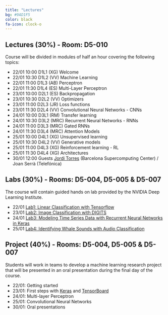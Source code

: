 ```yaml
---
title: "Lectures"
bg: #9AD1F5
color: black
fa-icon: clock-o
---
```


## Lectures (30%) - Room: D5-010

Course will be divided in modules of half an hour covering the following topics:

* 22/01 10:00 D1L1 (XG) Welcome  
* 22/01 10:30 D1L2 (VV) Machine Learning
* 22/01 11:00 D1L3 (AB) Perceptron
* 22/01 11:30 D1L4 (ES) Multi-Layer Perceptron
* 23/01 10:00 D2L1 (ES) Backpropagation
* 23/01 10:30 D2L2 (VV) Optimizers
* 23/01 11:00 D2L3 (JR) Loss functions 
* 23/01 11:30 D2L4 (VV) Convolutional Neural Networks - CNNs
* 24/01 10:00 D3L1 (RM) Transfer learning
* 24/01 10:30 D3L2 (MRC) Recurrent Neural Networks - RNNs
* 24/01 11:00 D3L3 (MRC) Gated RNNs
* 24/01 11:30 D3L4 (MRC) Attention Models
* 25/01 10:00 D4L1 (XG) Unsupervised learning
* 25/01 10:30 D4L2 (VV) Generative models
* 25/01 11:00 D4L3 (XG) Reinforcement learning - RL
* 25/01 11:30 D4L4 (XG) Architectures 
* 30/01 12:00 Guests [Jordi Torres][JordiTorres] (Barcelona Supercomputing Center) / Joan Serrà (Telefónica)

[JordiTorres]: http://jorditorres.org/
[JoanSerra]: http://www.tid.es/research/researchers/joan-serra

## Labs (30%) - Rooms: D5-004, D5-005 & D5-007
The course will contain guided hands on lab provided by the NVIDIA Deep Learning Institute.

* 22/01 [Lab1: Linear Classification with Tensorflow][Lab3]
* 23/01 [Lab2: Image Classification with DIGITS][Lab1] 
* 24/01 [Lab3: Modeling Time Series Data with Recurrent Neural Networks in Keras][Lab2]
* 25/01 [Lab4: Identifying Whale Sounds with Audio Classification][Lab4]

[Lab1]: https://nvidia.qwiklab.com/focuses/3045
[Lab2]: https://nvidia.qwiklab.com/focuses/5866
[Lab3]: https://nvidia.qwiklab.com/focuses/3043
[Lab4]: https://nvidia.qwiklab.com/focuses/5451


## Project (40%) - Rooms: D5-004, D5-005 & D5-007

Students will work in teams to develop a machine learning research project that will be presented in an oral presentation during the final day of the course. 

* 22/01: Getting started 
* 23/01: First steps with [Keras](https://keras.io/) and [TensorBoard](https://www.tensorflow.org/get_started/summaries_and_tensorboard)
* 24/01: Multi-layer Perceptron
* 25/01: Convolutional Neural Networks
* 30/01: Oral presentations
